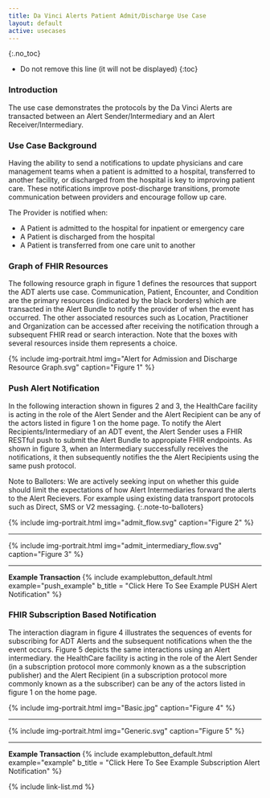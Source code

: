```yaml
---
title: Da Vinci Alerts Patient Admit/Discharge Use Case
layout: default
active: usecases
---
```


{:.no_toc}

<!-- TOC  the css styling for this is \pages\assets\css\project.css under 'markdown-toc'-->

* Do not remove this line (it will not be displayed)
{:toc}

###  Introduction

The use case demonstrates the protocols by the Da Vinci Alerts are transacted between an Alert Sender/Intermediary and an Alert Receiver/Intermediary.

### Use Case Background

Having the ability to send a notifications to update physicians and care management teams when a patient is admitted to a hospital, transferred to another facility, or discharged from the hospital is key to improving patient care. These notifications improve post-discharge transitions, promote communication between providers and encourage follow up care.

The Provider is notified when:

- A Patient is admitted to the hospital for inpatient or emergency care
- A Patient is discharged from the hospital
- A Patient is transferred from one care unit to another

### Graph of FHIR Resources

The following resource graph in figure 1 defines the resources that support the ADT alerts use case.  Communication, Patient, Encounter, and Condition are the primary resources (indicated by the black borders) which are transacted in the Alert Bundle to notify the provider of when the event has occurred. The other associated resources such as Location, Practitioner and Organization can be accessed after receiving the notification through a subsequent FHIR read or search interaction.  Note that the boxes with several resources inside them represents a choice.

{% include img-portrait.html img="Alert for Admission and Discharge Resource Graph.svg" caption="Figure 1" %}

### Push Alert Notification

In the following interaction shown in figures 2 and 3, the HealthCare facility is acting in the role of the Alert Sender and the Alert Recipient can be any of the actors listed in figure 1 on the home page.  To notify the Alert Recipients/Intermediary of an ADT event, the Alert Sender uses a FHIR RESTful push to submit the Alert Bundle to appropiate FHIR endpoints. As shown in figure 3, when an Intermediary successfully receives the notifications, it then subsequently notifies the the Alert Recipients using the same push protocol.

Note to Balloters: We are actively seeking input on whether this guide should limit the expectations of how Alert Intermediaries forward the alerts to the Alert Recievers.  For example using existing data transport protocols such as Direct, SMS or V2 messaging.
{:.note-to-balloters}

{% include img-portrait.html img="admit_flow.svg" caption="Figure 2" %}

---

{% include img-portrait.html img="admit_intermediary_flow.svg" caption="Figure 3" %}

---

**Example Transaction**
{% include examplebutton_default.html example="push_example" b_title = "Click Here To See Example PUSH Alert Notification" %}
<br />

### FHIR Subscription Based Notification

The interaction diagram in figure 4 illustrates the sequences of events for subscribing for ADT Alerts and the subsequent notifications when the the event occurs. Figure 5 depicts the same interactions using an Alert intermediary. the HealthCare facility is acting in the role of the Alert Sender (in a subscription protocol more commonly known as a the subscription publisher) and the Alert Recipient (in a subscription protocol more commonly known as a the subscriber) can be any of the actors listed in figure 1 on the home page.

{% include img-portrait.html img="Basic.jpg" caption="Figure 4" %}

---

{% include img-portrait.html img="Generic.svg" caption="Figure 5" %}

---

**Example Transaction**
{% include examplebutton_default.html example="example" b_title = "Click Here To See Example Subscription Alert Notification" %}
<br />

{% include link-list.md %}
